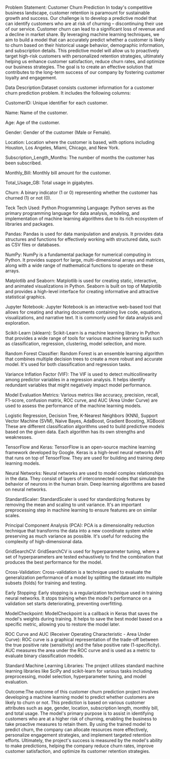 Problem Statement:
Customer Churn Prediction
In today's competitive business landscape, customer retention is paramount for sustainable growth and success. Our challenge is to develop a predictive model that can identify customers who are at risk of churning – discontinuing their use of our service. Customer churn can lead to a significant loss of revenue and a decline in market share. By leveraging machine learning techniques, we aim to build a model that can accurately predict whether a customer is likely to churn based on their historical usage behavior, demographic information, and subscription details. This predictive model will allow us to proactively target high-risk customers with personalized retention strategies, ultimately helping us enhance customer satisfaction, reduce churn rates, and optimize our business strategies. The goal is to create an effective solution that contributes to the long-term success of our company by fostering customer loyalty and engagement.

Data Description:Dataset consists customer information for a customer churn prediction problem. It includes the following columns:

CustomerID: Unique identifier for each customer.

Name: Name of the customer.

Age: Age of the customer.

Gender: Gender of the customer (Male or Female).

Location: Location where the customer is based, with options including Houston, Los Angeles, Miami, Chicago, and New York.

Subscription_Length_Months: The number of months the customer has been subscribed.

Monthly_Bill: Monthly bill amount for the customer.

Total_Usage_GB: Total usage in gigabytes.

Churn: A binary indicator (1 or 0) representing whether the customer has churned (1) or not (0).

Teck Tech Used:
Python Programming Language:
Python serves as the primary programming language for data analysis, modeling, and implementation of machine learning algorithms due to its rich ecosystem of libraries and packages.

Pandas:
Pandas is used for data manipulation and analysis. It provides data structures and functions for effectively working with structured data, such as CSV files or databases.

NumPy:
NumPy is a fundamental package for numerical computing in Python. It provides support for large, multi-dimensional arrays and matrices, along with a wide range of mathematical functions to operate on these arrays.

Matplotlib and Seaborn:
Matplotlib is used for creating static, interactive, and animated visualizations in Python. Seaborn is built on top of Matplotlib and provides a high-level interface for creating informative and attractive statistical graphics.

Jupyter Notebook:
Jupyter Notebook is an interactive web-based tool that allows for creating and sharing documents containing live code, equations, visualizations, and narrative text. It is commonly used for data analysis and exploration.

Scikit-Learn (sklearn):
Scikit-Learn is a machine learning library in Python that provides a wide range of tools for various machine learning tasks such as classification, regression, clustering, model selection, and more.

Random Forest Classifier:
Random Forest is an ensemble learning algorithm that combines multiple decision trees to create a more robust and accurate model. It's used for both classification and regression tasks.

Variance Inflation Factor (VIF):
The VIF is used to detect multicollinearity among predictor variables in a regression analysis. It helps identify redundant variables that might negatively impact model performance.

Model Evaluation Metrics:
Various metrics like accuracy, precision, recall, F1-score, confusion matrix, ROC curve, and AUC (Area Under Curve) are used to assess the performance of the machine learning models.

Logistic Regression, Decision Tree, K-Nearest Neighbors (KNN), Support Vector Machine (SVM), Naive Bayes, AdaBoost, Gradient Boosting, XGBoost
These are different classification algorithms used to build predictive models based on the given data. Each algorithm has its own strengths and weaknesses.

TensorFlow and Keras:
TensorFlow is an open-source machine learning framework developed by Google. Keras is a high-level neural networks API that runs on top of TensorFlow. They are used for building and training deep learning models.

Neural Networks:
Neural networks are used to model complex relationships in the data. They consist of layers of interconnected nodes that simulate the behavior of neurons in the human brain. Deep learning algorithms are based on neural networks.

StandardScaler:
StandardScaler is used for standardizing features by removing the mean and scaling to unit variance. It's an important preprocessing step in machine learning to ensure features are on similar scales.

Principal Component Analysis (PCA):
PCA is a dimensionality reduction technique that transforms the data into a new coordinate system while preserving as much variance as possible. It's useful for reducing the complexity of high-dimensional data.

GridSearchCV:
GridSearchCV is used for hyperparameter tuning, where a set of hyperparameters are tested exhaustively to find the combination that produces the best performance for the model.

Cross-Validation:
Cross-validation is a technique used to evaluate the generalization performance of a model by splitting the dataset into multiple subsets (folds) for training and testing.

Early Stopping:
Early stopping is a regularization technique used in training neural networks. It stops training when the model's performance on a validation set starts deteriorating, preventing overfitting.

ModelCheckpoint:
ModelCheckpoint is a callback in Keras that saves the model's weights during training. It helps to save the best model based on a specific metric, allowing you to restore the model later.

ROC Curve and AUC (Receiver Operating Characteristic - Area Under Curve):
ROC curve is a graphical representation of the trade-off between the true positive rate (sensitivity) and the false positive rate (1-specificity). AUC measures the area under the ROC curve and is used as a metric to evaluate binary classification models.

Standard Machine Learning Libraries:
The project utilizes standard machine learning libraries like SciPy and scikit-learn for various tasks including preprocessing, model selection, hyperparameter tuning, and model evaluation.

Outcome:The outcome of this customer churn prediction project involves developing a machine learning model to predict whether customers are likely to churn or not. This prediction is based on various customer attributes such as age, gender, location, subscription length, monthly bill, and total usage. The model's primary purpose is to assist in identifying customers who are at a higher risk of churning, enabling the business to take proactive measures to retain them. By using the trained model to predict churn, the company can allocate resources more effectively, personalize engagement strategies, and implement targeted retention efforts. Ultimately, the project's success is measured by the model's ability to make predictions, helping the company reduce churn rates, improve customer satisfaction, and optimize its customer retention strategies.
